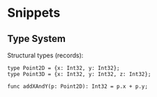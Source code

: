 # Snippets

## Type System

Structural types (records):

```
type Point2D = {x: Int32, y: Int32};
type Point3D = {x: Int32, y: Int32, z: Int32};
```

```
func addXAndY(p: Point2D): Int32 = p.x + p.y;
```
